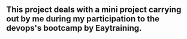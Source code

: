 ## This project deals with a mini project carrying out by me during my participation to the devops's bootcamp by Eaytraining.

